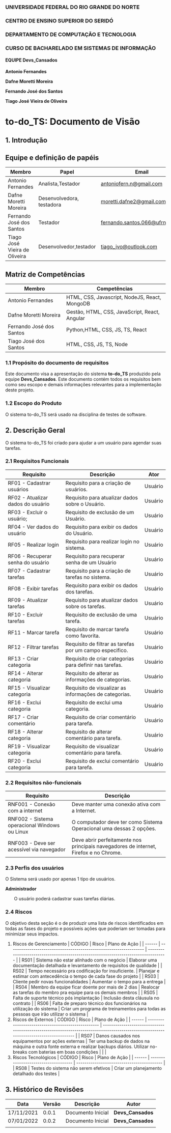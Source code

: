 ### UNIVERSIDADE FEDERAL DO RIO GRANDE DO NORTE

### CENTRO DE ENSINO SUPERIOR DO SERIDÓ

### DEPARTAMENTO DE COMPUTAÇÃO E TECNOLOGIA

### CURSO DE BACHARELADO EM SISTEMAS DE INFORMAÇÃO

#### EQUIPE Devs_Cansados

**Antonio Fernandes**

**Dafne Moretti Moreira**

**Fernando José dos Santos**

**Tiago José Vieira de Oliveira**

# to-do_TS: Documento de Visão

## 1. Introdução

## Equipe e definição de papéis

| Membro                        | Papel                     | Email                           |
| ----------------------------- | ------------------------- | ------------------------------- |
| Antonio Fernandes             | Analista,Testador         | antoniofern.n@gmail.com         |
| Dafne Moretti Moreira         | Desenvolvedora, testadora | moretti.dafne2@gmail.com        |
| Fernando José dos Santos      | Testador                  | fernando.santos.066@ufrn.edu.br |
| Tiago José Vieira de Oliveira | Desenvolvedor,testador    | tiago_jvo@outlook.com           |

## Matriz de Competências

| Membro                   | Competências                                  |
| ------------------------ | --------------------------------------------- |
| Antonio Fernandes        | HTML, CSS, Javascript, NodeJS, React, MongoDB |
| Dafne Moretti Moreira    | Gestão, HTML, CSS, JavaScript, React, Angular |
| Fernando José dos Santos | Python,HTML, CSS, JS, TS, React               |
| Tiago José dos Santos    | HTML, CSS, JS, TS, Node                       |

### 1.1 Propósito do documento de requisitos

Este documento visa a apresentação do sistema **to-do_TS** produzido pela equipe **Devs_Cansados**. Este documento contém todos os requisitos bem como seu escopo e demais informações relevantes para a implementação deste projeto.

### 1.2 Escopo do Produto

O sistema to-do_TS será usado na disciplina de testes de software.

## 2. Descrição Geral

O sistema to-do_TS foi criado para ajudar a um usuário para agendar suas tarefas.

### 2.1 Requisitos Funcionais

| Requisito                         | Descrição                                                      | Ator    |
| --------------------------------- | -------------------------------------------------------------- | ------- |
| RF01 - Cadastrar usuários         | Requisito para a criação de usuários.                          | Usuário |
| RF02 - Atualizar dados do usuário | Requisito para atualizar dados sobre o Usuário.                | Usuário |
| RF03 - Excluir o usuário;         | Requisito de exclusão de um Usuário.                           | Usuário |
| RF04 - Ver dados do usuário       | Requisito para exibir os dados do Usuário.                     | Usuário |
| RF05 - Realizar login             | Requisito para realizar login no sistema.                      | Usuário |
| RF06 - Recuperar senha do usuário | Requisito para recuperar senha de um Usuário                   | Usuário |
| RF07 - Cadastrar tarefas          | Requisito para a criação de tarefas no sistema.                | Usuário |
| RF08 - Exibir tarefas             | Requisito para exibir os dados dos tarefas.                    | Usuário |
| RF09 - Atualizar tarefas          | Requisito para atualizar dados sobre os tarefas.               | Usuário |
| RF10 - Excluir tarefas            | Requisito de exclusão de uma tarefa.                             | Usuário |
| RF11 - Marcar tarefa              | Requisito de marcar tarefa como favorita.                      | Usuário |
| RF12 - Filtrar tarefas            | Requisito de filtrar as tarefas por um campo especifico.       | Usuário |
| RF13 - Criar categoria            | Requisito de criar categorias para definir nas tarefas.        | Usuário |
| RF14 - Alterar categoria          | Requisito de alterar as informações de categorias.             | Usuário |
| RF15 - Visualizar categoria       | Requisito de visualizar as informações de categorias.          | Usuário |
| RF16 - Exclui categoria           | Requisito de exclui uma categoria.                             | Usuário |
| RF17 - Criar comentário           | Requisito de criar comentário para tarefa.                     | Usuário |
| RF18 - Alterar categoria          | Requisito de alterar comentário para tarefa.                   | Usuário |
| RF19 - Visualizar categoria       | Requisito de visualizar comentário para tarefa.                | Usuário |
| RF20 - Exclui categoria           | Requisito de exclui comentário para tarefa.                    | Usuário |

### 2.2 Requisitos não-funcionais

| Requisito                                     | Descrição                                                                             |
| --------------------------------------------- | ------------------------------------------------------------------------------------- |
| RNF001 - Conexão com a internet               | Deve manter uma conexão ativa com a Internet.                                         |
| RNF002 - Sistema operacional Windows ou Linux | O computador deve ter como Sistema Operacional uma dessas 2 opções.                   |
| RNF003 - Deve ser acessível via navegador     | Deve abrir perfeitamente nos principais navegadores de internet, Firefox e no Chrome. |

### 2.3 Perfis dos usuários

O Sistema será usado por apenas 1 tipo de usuários.

**Administrador**

&nbsp;&nbsp;&nbsp;&nbsp;&nbsp;&nbsp; O usuário poderá cadastrar suas tarefas diárias.

### 2.4 Riscos

O objetivo desta seção é o de produzir uma lista de riscos identificados em todas as fases do projeto e possíveis ações que poderiam ser tomadas para minimizar seus impactos.

1. Riscos de Gerenciamento
   | CÓDIGO | Risco | Plano de Ação |
   | ------ | ------------------------------------------------------------------ | ----------------------------------------------------------------------------------- |
   | RS01 | Sistema não estar alinhado com o negócio | Elaborar uma documentação detalhada e levantamento de requisitos de qualidade |
   | RS02 | Tempo necessário pra codificação for insuficiente. | Planejar e estimar com antecedência o tempo de cada fase do projeto |
   | RS03 | Cliente pedir novas funcionalidades | Aumentar o tempo para a entrega |
   | RS04 | Membro da equipe ficar doente por mais de 2 dias | Realocar as tarefas do membro pra equipe para os demais membros |
   | RS05 | Falta de suporte técnico pós implantação | Inclusão desta cláusula no contrato |
   | RS06 | Falta de preparo técnico dos funcionários na utilização do sistema | Criar um programa de treinamentos para todas as pessoas que irão utilizar o sistema |
2. Riscos de Externos
   | CÓDIGO | Risco | Plano de Ação |
   | ------ | -------------------------------------------------- | -------------------------------------------------------------------------------------------------------------------------------------- |
   | RS07 | Danos causados nos equipamentos por ações externas | Ter uma backup de dados na máquina e outra fonte externa e realizar backups diários. Utilizar no-breaks com baterias em boas condições |
   | |
3. Riscos Tecnológicos
   | CÓDIGO | Risco | Plano de Ação |
   | ------ | ------------------------------------ | ------------------------------------------ |
   | RS08 | Testes do sistema não serem efetivos | Criar um planejamento detalhado dos testes |

## 3. Histórico de Revisões

| Data       | Versão | Descrição         | Autor             |
| ---------- | ------ | ----------------- | ----------------- |
| 17/11/2021 | 0.0.1  | Documento Inicial | **Devs_Cansados** |
| 07/01/2022 | 0.0.2  | Documento Inicial | **Devs_Cansados** |
|            |        |                   |                   |
